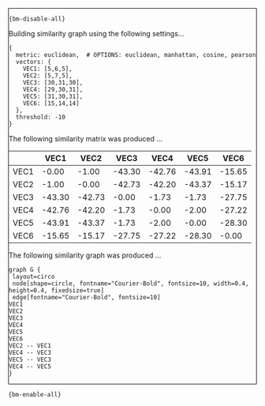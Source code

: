 <div style="border:1px solid black;">

`{bm-disable-all}`

Building similarity graph using the following settings...

```
{
  metric: euclidean,  # OPTIONS: euclidean, manhattan, cosine, pearson
  vectors: {
    VEC1: [5,6,5],
    VEC2: [5,7,5],
    VEC3: [30,31,30],
    VEC4: [29,30,31],
    VEC5: [31,30,31],
    VEC6: [15,14,14]
  },
  threshold: -10
}

```

The following similarity matrix was produced ...

<table>
<thead><tr>
<th></th>
<th>VEC1</th>
<th>VEC2</th>
<th>VEC3</th>
<th>VEC4</th>
<th>VEC5</th>
<th>VEC6</th>
</tr></thead>
<tbody>
<tr>
<td>VEC1</td>
<td>-0.00</td>
<td>-1.00</td>
<td>-43.30</td>
<td>-42.76</td>
<td>-43.91</td>
<td>-15.65</td>
</tr>
<tr>
<td>VEC2</td>
<td>-1.00</td>
<td>-0.00</td>
<td>-42.73</td>
<td>-42.20</td>
<td>-43.37</td>
<td>-15.17</td>
</tr>
<tr>
<td>VEC3</td>
<td>-43.30</td>
<td>-42.73</td>
<td>-0.00</td>
<td>-1.73</td>
<td>-1.73</td>
<td>-27.75</td>
</tr>
<tr>
<td>VEC4</td>
<td>-42.76</td>
<td>-42.20</td>
<td>-1.73</td>
<td>-0.00</td>
<td>-2.00</td>
<td>-27.22</td>
</tr>
<tr>
<td>VEC5</td>
<td>-43.91</td>
<td>-43.37</td>
<td>-1.73</td>
<td>-2.00</td>
<td>-0.00</td>
<td>-28.30</td>
</tr>
<tr>
<td>VEC6</td>
<td>-15.65</td>
<td>-15.17</td>
<td>-27.75</td>
<td>-27.22</td>
<td>-28.30</td>
<td>-0.00</td>
</tr>
</tbody>
</table>

The following similarity graph was produced ...

```{dot}
graph G {
 layout=circo
 node[shape=circle, fontname="Courier-Bold", fontsize=10, width=0.4, height=0.4, fixedsize=true]
 edge[fontname="Courier-Bold", fontsize=10]
VEC1
VEC2
VEC3
VEC4
VEC5
VEC6
VEC2 -- VEC1
VEC4 -- VEC3
VEC5 -- VEC3
VEC4 -- VEC5
}
```

</div>

`{bm-enable-all}`

